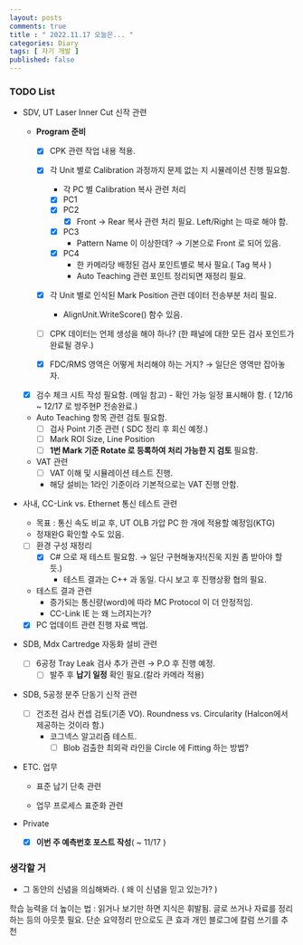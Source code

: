 ```yaml
---
layout: posts
comments: true
title : " 2022.11.17 오늘은... "
categories: Diary
tags: [ 자기 개발 ]
published: false
---
```


### TODO List
- SDV, UT Laser Inner Cut 신작 관련   
   - **Program 준비**
      - [x] CPK 관련 작업 내용 적용.
      - [x] 각 Unit 별로 Calibration 과정까지 문제 없는 지 시뮬레이션 진행 필요함.
         - 각 PC 별 Calibration 복사 관련 처리
         - [x] PC1
         - [x] PC2
            - [x] Front → Rear 복사 관련 처리 필요. Left/Right 는 따로 해야 함.
         - [x] PC3
            - Pattern Name 이 이상한데? → 기본으로 Front 로 되어 있음.
         - [x] PC4
            - 한 카메라당 배정된 검사 포인트별로 복사 필요.( Tag 복사 )
            - Auto Teaching 관련 포인트 정리되면 재정리 필요.
      - [x] 각 Unit 별로 인식된 Mark Position 관련 데이터 전송부분 처리 필요.
         - AlignUnit.WriteScore() 함수 있음.

      - [ ] CPK 데이터는 언제 생성을 해야 하나? (한 패널에 대한 모든 검사 포인트가 완료될 경우.)      
      - [x] FDC/RMS 영역은 어떻게 처리해야 하는 거지? → 일단은 영역만 잡아놓자.

   - [x] 검수 체크 시트 작성 필요함. (메일 참고) - 확인 가능 일정 표시해야 함. ( 12/16 ~ 12/17 로 방주현P 전송완료.)
   
   - Auto Teaching 항목 관련 검토 필요함.
      - [ ] 검사 Point 기준 관련 ( SDC 정리 후 회신 예정.)
      - [ ] Mark ROI Size, Line Position
      - [ ] **1번 Mark 기준 Rotate 로 등록하여 처리 가능한 지 검토** 필요함.
   
   - VAT 관련
      - [ ] VAT 이해 및 시뮬레이션 테스트 진행.
      - 해당 설비는 1라인 기준이라 기본적으로는 VAT 진행 안함.

- 사내, CC-Link vs. Ethernet 통신 테스트 관련
   - 목표 : 통신 속도 비교 후, UT OLB 가압 PC 한 개에 적용할 예정임(KTG)
   - 정재완G 확인할 수도 있음.
   - [ ] 환경 구성 재정리
      - [x] C# 으로 재 테스트 필요함. → 일단 구현해놓자!(진욱 지원 좀 받아야 할 듯.)
         - 테스트 결과는 C++ 과 동일. 다시 보고 후 진행상황 협의 필요.
   - 테스트 결과 관련
      - 증가되는 통신량(word)에 따라 MC Protocol 이 더 안정적임.
      - CC-Link IE 는 왜 느려지는가?
   - [x] PC 업데이트 관련 진행 자료 백업. 

- SDB, Mdx Cartredge 자동화 설비 관련
   - [ ] 6공정 Tray Leak 검사 추가 관련 → P.O 후 진행 예정.
      - [ ] 발주 후 **납기 일정** 확인 필요.(칼라 카메라 적용)

- SDB, 5공정 분주 단동기 신작 관련
   - [ ] 건조전 검사 컨셉 검토(기존 VO). Roundness vs. Circularity (Halcon에서 제공하는 것이라 함.)
      - 코그넥스 알고리즘 테스트. 
         - [ ] Blob 검출한 최외곽 라인을 Circle 에 Fitting 하는 방법?

- ETC. 업무
   - 표준 납기 단축 관련
   
   - 업무 프로세스 표준화 관련

- Private
   - [x] **이번 주 예측번호 포스트 작성**( ~ 11/17 )

### 생각할 거

- 그 동안의 신념을 의심해봐라. ( 왜 이 신념을 믿고 있는가? )

학습 능력을 더 높이는 법
 : 읽거나 보기만 하면 지식은 휘발됨.
   글로 쓰거나 자료를 정리하는 등의 아웃풋 필요.
   단순 요약정리 만으로도 큰 효과
   개인 블로그에 칼럼 쓰기를 추천
